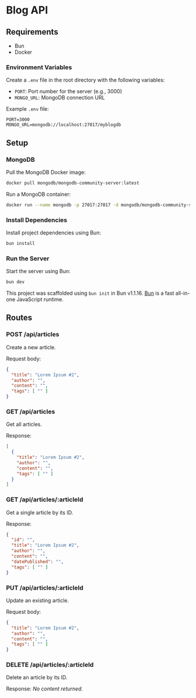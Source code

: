 
# Blog API

## Requirements

- Bun
- Docker

### Environment Variables

Create a `.env` file in the root directory with the following variables:

- `PORT`: Port number for the server (e.g., 3000)
- `MONGO_URL`: MongoDB connection URL

Example `.env` file:

```env
PORT=3000
MONGO_URL=mongodb://localhost:27017/myblogdb
```

## Setup

### MongoDB

Pull the MongoDB Docker image:

```bash
docker pull mongodb/mongodb-community-server:latest
```

Run a MongoDB container:

```bash
docker run --name mongodb -p 27017:27017 -d mongodb/mongodb-community-server:latest
```

### Install Dependencies

Install project dependencies using Bun:

```bash
bun install
```

### Run the Server

Start the server using Bun:

```bash
bun dev
```

This project was scaffolded using `bun init` in Bun v1.1.16. [Bun](https://bun.sh) is a fast all-in-one JavaScript runtime.

## Routes

### POST /api/articles

Create a new article.

Request body:

```json
{
  "title": "Lorem Ipsum #2",
  "author": "",
  "content": "",
  "tags": [ "" ]
}
```

### GET /api/articles

Get all articles.

Response:

```json
[
  {
    "title": "Lorem Ipsum #2",
    "author": "",
    "content": "",
    "tags": [ "" ]
  }
]
```

### GET /api/articles/:articleId

Get a single article by its ID.

Response:

```json
{
  "id": "",
  "title": "Lorem Ipsum #2",
  "author": "",
  "content": "",
  "datePublished": "",
  "tags": [ "" ]
}
```

### PUT /api/articles/:articleId

Update an existing article.

Request body:

```json
{
  "title": "Lorem Ipsum #2",
  "author": "",
  "content": "",
  "tags": [ "" ]
}
```

### DELETE /api/articles/:articleId

Delete an article by its ID.

Response: *No content returned.*
